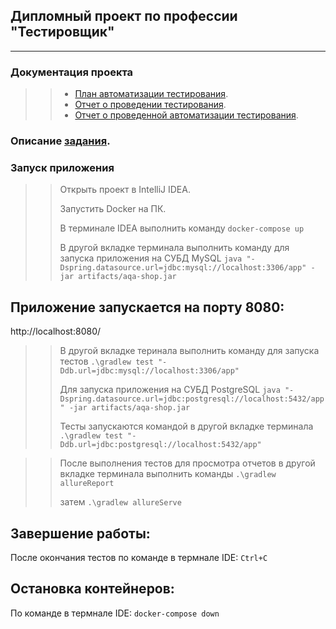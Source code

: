 ## Дипломный проект по профессии "Тестировщик"
---------------------------------------------
### Документация проекта
>> - [План автоматизации тестирования](https://github.com/Anastasiia86/QA-DIPLOMA/blob/main/docs/Plan.md).
>> - [Отчет о проведении тестирования](https://github.com/Anastasiia86/QA-DIPLOMA/blob/main/docs/Report.md).
>> - [Отчет о проведенной автоматизации тестирования](https://github.com/Anastasiia86/QA-DIPLOMA/blob/main/docs/Summary.md).

### Описание [задания](https://github.com/netology-code/qa-diploma).


### Запуск приложения
>> Открыть проект в IntelliJ IDEA.
>> 
>> Запустить Docker на ПК.
>> 
>> В терминале IDEA выполнить команду
`docker-compose up`
>>
>> В другой вкладке терминала выполнить команду для запуска приложения на СУБД MySQL
`java "-Dspring.datasource.url=jdbc:mysql://localhost:3306/app" -jar artifacts/aqa-shop.jar`
>>
## Приложение запускается на порту 8080:
 http://localhost:8080/

>> В другой вкладке теринала выполнить команду для запуска тестов
`.\gradlew test "-Ddb.url=jdbc:mysql://localhost:3306/app"`
>>
>> Для запуска приложения на СУБД PostgreSQL
`java "-Dspring.datasource.url=jdbc:postgresql://localhost:5432/app" -jar artifacts/aqa-shop.jar`
>>
>> Тесты запускаются командой в другой вкладке терминала
`.\gradlew test "-Ddb.url=jdbc:postgresql://localhost:5432/app"`

>> После выполнения тестов для просмотра отчетов в другой вкладке терминала выполнить команды
`.\gradlew allureReport`
>>
>> затем
`.\gradlew allureServe `

## Завершение работы:

После окончания тестов по команде в термнале IDE:
`Ctrl+C`

## Остановка контейнеров:

По команде в термнале IDE:
`docker-compose down`